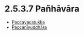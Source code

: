# 2.5.3.7 Pañhāvāra

* [Paccayacatukka](2.5.3.7/Paccayacatukka.md)
* [Paccanīyuddhāra](2.5.3.7/Paccaniyuddhara.md)
